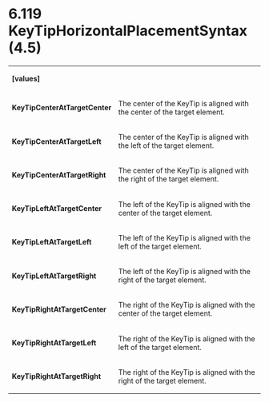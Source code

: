 <html dir="LTR" xmlns:mshelp="http://msdn.microsoft.com/mshelp" xmlns:ddue="http://ddue.schemas.microsoft.com/authoring/2003/5" xmlns:xlink="http://www.w3.org/1999/xlink" xmlns:tool="http://www.microsoft.com/tooltip"><body><input type="hidden" id="userDataCache" class="userDataStyle"><input type="hidden" id="hiddenScrollOffset"><img id="dropDownImage" style="display:none; height:0; width:0;" src="../local/drpdown.gif"><img id="dropDownHoverImage" style="display:none; height:0; width:0;" src="../local/drpdown_orange.gif"><img id="collapseImage" style="display:none; height:0; width:0;" src="../local/collapse.gif"><img id="expandImage" style="display:none; height:0; width:0;" src="../local/exp.gif"><img id="collapseAllImage" style="display:none; height:0; width:0;" src="../local/collall.gif"><img id="expandAllImage" style="display:none; height:0; width:0;" src="../local/expall.gif"><img id="copyImage" style="display:none; height:0; width:0;" src="../local/copycode.gif"><img id="copyHoverImage" style="display:none; height:0; width:0;" src="../local/copycodeHighlight.gif"><div id="header"><h1 class="heading">6.119 KeyTipHorizontalPlacementSyntax (4.5)</h1></div><div id="mainSection"><div id="mainBody"><div id="allHistory" class="saveHistory" onsave="saveAll()" onload="loadAll()"></div>




<p xmlns:wsd="http://wsdev.schemas.microsoft.com/authoring/2008/2" xmlns:msxsl="urn:schemas-microsoft-com:xslt" xmlns:script="urn:script" xmlns:build="urn:build">
<div id="sectionSection0" class="section" name="collapseableSection"><content xmlns="http://ddue.schemas.microsoft.com/authoring/2003/5" xmlns:wsd="http://wsdev.schemas.microsoft.com/authoring/2008/2" xmlns:msxsl="urn:schemas-microsoft-com:xslt" xmlns:script="urn:script" xmlns:build="urn:build">
				</content></div><div id="sectionSection1" class="section" name="collapseableSection"><content xmlns="http://ddue.schemas.microsoft.com/authoring/2003/5" xmlns:wsd="http://wsdev.schemas.microsoft.com/authoring/2008/2" xmlns:msxsl="urn:schemas-microsoft-com:xslt" xmlns:script="urn:script" xmlns:build="urn:build">
					<p xmlns=""><b></b></p><table class="ProtocolAuthoredTable" xmlns=""><tr>
								<td>
									<p>
										<b>[values]</b>
									</p>
								</td>
								<td>
								</td>
							</tr><tr>
							<td>
								<p>
									<b>KeyTipCenterAtTargetCenter</b>
								</p>
							</td>
							<td>
								<p>The center of the KeyTip is aligned with the center of the target element.</p>
							</td>
						</tr><tr>
							<td>
								<p>
									<b>KeyTipCenterAtTargetLeft</b>
								</p>
							</td>
							<td>
								<p>The center of the KeyTip is aligned with the left of the target element.</p>
							</td>
						</tr><tr>
							<td>
								<p>
									<b>KeyTipCenterAtTargetRight</b>
								</p>
							</td>
							<td>
								<p>The center of the KeyTip is aligned with the right of the target element.</p>
							</td>
						</tr><tr>
							<td>
								<p>
									<b>KeyTipLeftAtTargetCenter</b>
								</p>
							</td>
							<td>
								<p>The left of the KeyTip is aligned with the center of the target element.</p>
							</td>
						</tr><tr>
							<td>
								<p>
									<b>KeyTipLeftAtTargetLeft</b>
								</p>
							</td>
							<td>
								<p>The left of the KeyTip is aligned with the left of the target element.</p>
							</td>
						</tr><tr>
							<td>
								<p>
									<b>KeyTipLeftAtTargetRight</b>
								</p>
							</td>
							<td>
								<p>The left of the KeyTip is aligned with the right of the target element.</p>
							</td>
						</tr><tr>
							<td>
								<p>
									<b>KeyTipRightAtTargetCenter</b>
								</p>
							</td>
							<td>
								<p>The right of the KeyTip is aligned with the center of the target element.</p>
							</td>
						</tr><tr>
							<td>
								<p>
									<b>KeyTipRightAtTargetLeft</b>
								</p>
							</td>
							<td>
								<p>The right of the KeyTip is aligned with the left of the target element.</p>
							</td>
						</tr><tr>
							<td>
								<p>
									<b>KeyTipRightAtTargetRight</b>
								</p>
							</td>
							<td>
								<p>The right of the KeyTip is aligned with the right of the target element.</p>
							</td>
						</tr></table>
				</content></div><!--[if gte IE 5]>
			<tool:tip element="languageFilterToolTip" avoidmouse="false"/>
		<![endif]--></div><a name="feedback"></a><span></span></div></body></html>
